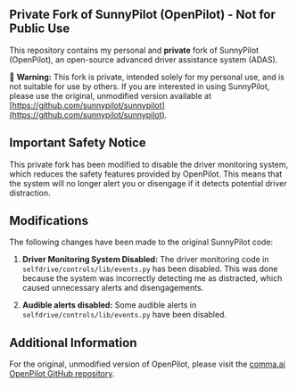 ## Private Fork of SunnyPilot (OpenPilot) - Not for Public Use

This repository contains my personal and **private** fork of SunnyPilot (OpenPilot), an open-source advanced driver assistance system (ADAS).

🚨 **Warning:** This fork is private, intended solely for my personal use, and is not suitable for use by others. If you are interested in using SunnyPilot, please use the original, unmodified version available at [https://github.com/sunnypilot/sunnypilot](https://github.com/sunnypilot/sunnypilot).

## Important Safety Notice

This private fork has been modified to disable the driver monitoring system, which reduces the safety features provided by OpenPilot. This means that the system will no longer alert you or disengage if it detects potential driver distraction.

## Modifications

The following changes have been made to the original SunnyPilot code:

1. **Driver Monitoring System Disabled:** The driver monitoring code in `selfdrive/controls/lib/events.py` has been disabled. This was done because the system was incorrectly detecting me as distracted, which caused unnecessary alerts and disengagements.

2. **Audible alerts disabled:** Some audible alerts in `selfdrive/controls/lib/events.py` have been disabled.

## Additional Information

For the original, unmodified version of OpenPilot, please visit the [comma.ai OpenPilot GitHub repository](https://github.com/commaai/openpilot).
